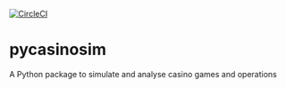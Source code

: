 [![CircleCI](https://dl.circleci.com/status-badge/img/gh/ChrisMcCarthyDev/pycasinosim/tree/dev.svg?style=svg)](https://dl.circleci.com/status-badge/redirect/gh/ChrisMcCarthyDev/pycasinosim/tree/dev)
# pycasinosim
A Python package to simulate and analyse casino games and operations
